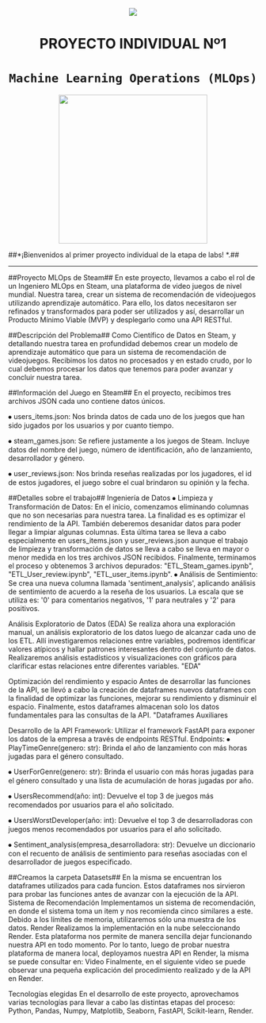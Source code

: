 <p align=center><img src=https://d31uz8lwfmyn8g.cloudfront.net/Assets/logo-henry-white-lg.png><p>

# <h1 align=center> **PROYECTO INDIVIDUAL Nº1** </h1>

# <h1 align=center>**`Machine Learning Operations (MLOps)`**</h1>

<p align="center">
<img src="https://user-images.githubusercontent.com/67664604/217914153-1eb00e25-ac08-4dfa-aaf8-53c09038f082.png"  height=300>
</p>

##*¡Bienvenidos al primer proyecto individual de la etapa de labs! *.##  

<hr>  

##Proyecto MLOps de Steam##
En este proyecto, llevamos a cabo el rol de un Ingeniero MLOps en Steam, una plataforma de video juegos de nivel mundial. Nuestra tarea, crear un sistema de recomendación de videojuegos utilizando aprendizaje automático. Para ello, los datos necesitaron ser refinados y transformados para poder ser utilizados y así, desarrollar un Producto Mínimo Viable (MVP) y desplegarlo como una API RESTful.

##Descripción del Problema##
Como Científico de Datos en Steam, y detallando nuestra tarea en profundidad debemos crear un modelo de aprendizaje automático que para un sistema de recomendación de videojuegos. Recibimos los datos no procesados y en estado crudo, por lo cual debemos procesar los datos que tenemos para poder avanzar y concluir nuestra tarea. 

##Información del Juego en Steam##
En el proyecto, recibimos tres archivos JSON cada uno contiene datos únicos. 

⦁	users_items.json: Nos brinda datos de cada uno de los juegos que han sido jugados por los usuarios y por cuanto tiempo.

⦁	steam_games.json: Se refiere justamente a los juegos de Steam. Incluye datos del nombre del juego, número de identificación, año de lanzamiento, desarrollador y género. 

⦁	user_reviews.json: Nos brinda reseñas realizadas por los jugadores, el id de estos jugadores, el juego sobre el cual brindaron su opinión y la fecha.

##Detalles sobre el trabajo##
Ingeniería de Datos
⦁	Limpieza y Transformación de Datos: En el inicio, comenzamos eliminando columnas que no son necesarias para nuestra tarea. La finalidad es es optimizar el rendimiento de la API. También deberemos desanidar datos para poder llegar a limpiar algunas columnas. Esta última tarea se lleva a cabo especialmente en users_items.json y user_reviews.json aunque el trabajo de limpieza y transformación de datos se lleva a cabo se lleva en mayor o menor medida en los tres archivos JSON recibidos. Finalmente, terminamos el proceso y obtenemos 3 archivos depurados: "ETL_Steam_games.ipynb", "ETL_User_review.ipynb", "ETL_user_items.ipynb". 
⦁	Análisis de Sentimiento: Se crea una nueva columna llamada 'sentiment_analysis', aplicando análisis de sentimiento de acuerdo a la reseña de los usuarios. La escala que se utiliza es: '0' para comentarios negativos, '1' para neutrales y '2' para positivos.

Análisis Exploratorio de Datos (EDA)
Se realiza ahora una exploración manual, un análisis exploratorio de los datos luego de alcanzar cada uno de los ETL. Allí investigaremos relaciones entre variables, podremos  identificar valores atípicos y hallar patrones interesantes dentro del conjunto de datos. Realizaremos análisis estadísticos y visualizaciones con gráficos para clarificar estas relaciones entre diferentes variables. "EDA"

Optimización del rendimiento y espacio
Antes de desarrollar las funciones de la API, se llevó a cabo la creación de dataframes nuevos dataframes con la finalidad de optimizar las funciones, mejorar su rendimiento y disminuir el espacio. Finalmente, estos dataframes almacenan solo los datos fundamentales para las consultas de la API. "Dataframes Auxiliares

Desarrollo de la API
Framework: Utilizar el framework FastAPI para exponer los datos de la empresa a través de endpoints RESTful.
Endpoints:
⦁	PlayTimeGenre(genero: str): Brinda el año de lanzamiento con más horas jugadas para el género consultado.

⦁	UserForGenre(genero: str): Brinda el usuario con más horas jugadas para el género consultado y una lista de acumulación de horas jugadas por año.

⦁	UsersRecommend(año: int): Devuelve el top 3 de juegos más recomendados por usuarios para el año solicitado.

⦁	UsersWorstDeveloper(año: int): Devuelve el top 3 de desarrolladoras con juegos menos recomendados por usuarios para el año solicitado.

⦁	Sentiment_analysis(empresa_desarrolladora: str): Devuelve un diccionario con el recuento de análisis de sentimiento para reseñas asociadas con el desarrollador de juegos especificado.

##Creamos la carpeta Datasets##
En la misma se encuentran los dataframes utilizados para cada funcion. Estos dataframes nos sirvieron para probar las funciones antes de avanzar con la ejecución de la API. 
Sistema de Recomendación
Implementamos un sistema de recomendación, en donde el sistema toma un item y nos recomienda cinco similares a este. Debido a los límites de memoria, utilizaremos sólo una muestra de los datos. 
Render
Realizamos la implementación en la nube seleccionando Render. Esta plataforma nos permite de manera sencilla dejar funcionando nuestra API en todo momento. Por lo tanto, luego de probar nuestra plataforma de manera local, deployamos nuestra API en Render, la misma se puede consultar en: 
Video
Finalmente, en el siguiente video se puede observar una pequeña explicación del procedimiento realizado y de la API en Render. 

Tecnologías elegidas
En el desarrollo de este proyecto, aprovechamos varias tecnologías para llevar a cabo las distintas etapas del proceso:
Python, Pandas, Numpy, Matplotlib, Seaborn, FastAPI, Scikit-learn, Render.

